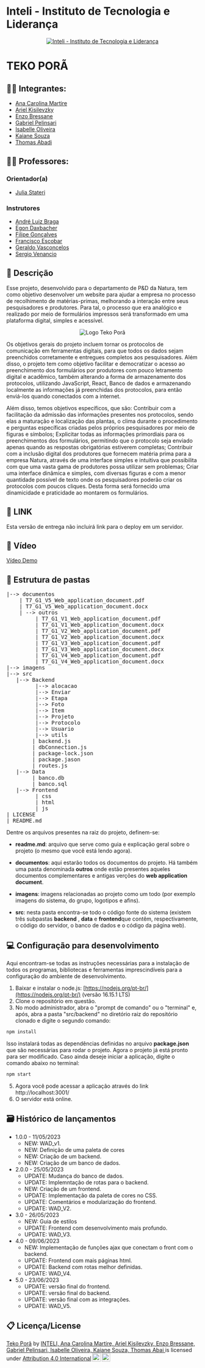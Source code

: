 # Inteli - Instituto de Tecnologia e Liderança 

<p align="center">
<a href= "https://www.inteli.edu.br/"><img src="/imagens/inteli.png" alt="Inteli - Instituto de Tecnologia e Liderança" border="0"></a>
</p>

# TEKO PORÃ

## :student: Integrantes: 
- <a href="https://www.linkedin.com/in/ana-carolina-cremonezi-martire-2a7335268/
">Ana Carolina Martire</a>
- <a href="https://www.linkedin.com/in/
">Ariel Kisilevzky</a>
- <a href="https://www.linkedin.com/in/enzo-bressane-72a030219/
">Enzo Bressane</a> 
- <a href="https://www.linkedin.com/in/gabriel-pelinsari-13185b1a0">Gabriel Pelinsari</a> 
- <a href="https://www.linkedin.com/in/isabelle-beatriz-vasquez-oliveira-55a19626a/">Isabelle Oliveira</a>
- <a href="https://www.linkedin.com/in/kaiane-souza-cordeiro-696076268/">Kaiane Souza</a> 
- <a href="https://www.linkedin.com/in/thomas-abadi-4a44a1264">Thomas Abadi</a>

## :teacher: Professores:
### Orientador(a) 
- <a href="https://www.linkedin.com/in/juliastateri/">Julia Stateri</a>
### Instrutores
- <a href="https://www.linkedin.com/in/andreluizbraga/">André Luiz Braga</a>
- <a href="https://www.linkedin.com/in/egondaxbacher/?locale=pt_BR">Egon Daxbacher</a>
- <a href="https://www.linkedin.com/in/filipe-gon%C3%A7alves-08a55015b/">Filipe Gonçalves</a>
- <a href="https://www.linkedin.com/in/francisco-escobar/">Francisco Escobar</a>
- <a href="https://www.linkedin.com/in/geraldo-magela-severino-vasconcelos-22b1b220/">Geraldo Vasconcelos</a>
- <a href="https://www.linkedin.com/in/sergio-venancio-a509b342/">Sergio Venancio</a>

## 📝 Descrição

Esse projeto, desenvolvido para o departamento de P&D da Natura, tem  como objetivo desenvolver um website para ajudar a empresa  no processo de recolhimento de matérias-primas, melhorando a interação entre seus pesquisadores e produtores. Para tal,  o processo que era analógico e realizado por meio de formulários impressos será transformado em uma plataforma digital, simples e acessível.

<p align="center">
<img src="/imagens/teko.jpg" alt="Logo Teko Porã" border="0">
</p>

Os objetivos gerais do projeto incluem tornar os protocolos de comunicação em ferramentas digitais, para que todos os dados sejam preenchidos corretamente e entregues completos aos pesquisadores. Além disso, o projeto tem como objetivo facilitar e democratizar o acesso ao preenchimento dos formulários por produtores com pouco letramento digital e acadêmico, também alterando a forma de armazenamento dos protocolos, utilizando JavaScript, React, Banco de dados e armazenando localmente as informações já preenchidas dos protocolos, para então enviá-los quando conectados com a internet.

Além disso, temos objetivos específicos, que são:
Contribuir com a facilitação da admissão das informações presentes nos protocolos, sendo elas a maturação e localização das plantas, o clima durante o procedimento e perguntas específicas criadas pelos próprios pesquisadores por meio de figuras e símbolos;
Explicitar todas as informações primordiais para os preenchimentos dos formulários, permitindo que o protocolo seja enviado apenas quando as respostas obrigatórias estiverem completas;
Contribuir com a inclusão digital dos  produtores que fornecem matéria prima para a empresa Natura, através de uma interface simples e intuitiva que possibilita com que uma vasta gama de produtores possa utilizar sem problemas;
Criar uma interface dinâmica e simples, com diversas figuras e com a menor quantidade possível de texto onde os pesquisadores poderão criar os protocolos com poucos cliques. Desta forma será fornecido uma dinamicidade e praticidade ao montarem os formulários.


## 📝 LINK

Esta versão de entrega não incluirá link para o deploy em um servidor.


## 📝 Vídeo

<a href="https://www.youtube.com/watch?v=xV6uGnHp_1A">Vídeo Demo</a>

## 📁 Estrutura de pastas

<pre>
|--> documentos
    | T7_G1_V5_Web_application_document.pdf
    | T7_G1_V5_Web_application_document.docx
    | --> outros
        &emsp;| T7_G1_V1_Web_application_document.pdf
        &emsp;| T7_G1_V1_Web_application_document.docx
        &emsp;| T7_G1_V2_Web_application_document.pdf
        &emsp;| T7_G1_V2_Web_application_document.docx
        &emsp;| T7_G1_V3_Web_application_document.pdf
        &emsp;| T7_G1_V3_Web_application_document.docx
        &emsp;| T7_G1_V4_Web_application_document.pdf
        &emsp;| T7_G1_V4_Web_application_document.docx
|--> imagens
|--> src
  &emsp;|--> Backend
        &emsp;|--> alocacao
        &emsp;|--> Enviar
        &emsp;|--> Etapa
        &emsp;|--> Foto
        &emsp;|--> Item
        &emsp;|--> Projeto
        &emsp;|--> Protocolo
        &emsp;|--> Usuario
        &emsp;|--> utils
        | backend.js
        | dbConnection.js
        | package-lock.json
        | package.jason
        | routes.js
  &emsp;|--> Data
        | banco.db
        | banco.sql
  &emsp;|--> Frontend
        &emsp;| css
        &emsp;| html
        &emsp;| js
| LICENSE
| README.md
</pre>

Dentre os arquivos presentes na raiz do projeto, definem-se:

- <b>readme.md</b>: arquivo que serve como guia e explicação geral sobre o projeto (o mesmo que você está lendo agora).

- <b>documentos</b>: aqui estarão todos os documentos do projeto. Há também uma pasta denominada <b>outros</b> onde estão presentes aqueles documentos complementares  e antigas verções do <b>web application document</b>.

- <b>imagens</b>: imagens relacionadas ao projeto como um todo (por exemplo imagens do sistema, do grupo, logotipos e afins).

- <b>src</b>: nesta pasta encontra-se todo o código fonte do sistema (existem três subpastas <b>backend</b> , <b>data</b> e <b>frontend</b>que contêm, respectivamente, o código do servidor, o banco de dados e o código da página web).

## 💻 Configuração para desenvolvimento

Aqui encontram-se todas as instruções necessárias para a instalação de todos os programas, bibliotecas e ferramentas imprescindíveis para a configuração do ambiente de desenvolvimento.

1.  Baixar e instalar o node.js:  [https://nodejs.org/pt-br/](https://nodejs.org/pt-br/) (versão 16.15.1 LTS)
2. Clone o repositório em questão.
3.  No modo administrador, abra o "prompt de comando" ou o "terminal" e, após,  abra a pasta "src/backend" no diretório raiz do repositório clonado e digite o segundo comando:

```sh
npm install
```

Isso instalará todas as dependências definidas no arquivo <b>package.json</b> que são necessárias para rodar o projeto. Agora o projeto já está pronto para ser modificado. Caso ainda deseje iniciar a aplicação, digite o comando abaixo no terminal:

```sh
npm start
```
5. Agora você pode acessar a aplicação através do link http://localhost:3001/
6. O servidor está online.


## 🗃 Histórico de lançamentos

* 1.0.0 - 11/05/2023
    * NEW: WAD_v1.
    * NEW: Definição de uma paleta de cores
    * NEW: Criação de um backend.
    * NEW: Criação de um banco de dados.
* 2.0.0 - 25/05/2023
    * UPDATE: Mudança do banco de dados.
    * UPDATE: Implemntação de rotas para o backend.
    * NEW: Criação de um frontend.
    * UPDATE: Implementação da paleta de cores no CSS.
    * UPDATE: Comentários e modularização do frontend.
    * UPDATE: WAD_V2.
* 3.0 - 26/05/2023
    * NEW: Guia de estilos
    * UPDATE: Frontend com desenvolvimento mais profundo.
    * UPDATE: WAD_V3.
* 4.0 - 09/06/2023
    * NEW: Implementação de funções ajax que conectam o front com o backend.
    * UPDATE: Frontend com mais páginas html.
    * UPDATE: Backend com rotas melhor definidas.
    * UPDATE: WAD_V4.
* 5.0 - 23/06/2023
    * UPDATE: versão final do frontend.
    * UPDATE: versão final do backend.
    * UPDATE: versão final com as integrações.
    * UPDATE: WAD_V5.


## 📋 Licença/License


<p xmlns:cc="http://creativecommons.org/ns#" xmlns:dct="http://purl.org/dc/terms/"><a property="dct:title" rel="cc:attributionURL" href="https://github.com/2023M2T7-Inteli/Projeto1">Teko Porã</a> by <a rel="cc:attributionURL dct:creator" property="cc:attributionName" href="https://github.com/2023M2T7-Inteli/Projeto1">INTELI, Ana Carolina Martire, Ariel Kisilevzky, Enzo Bressane, Gabriel Pelinsari, Isabelle Oliveira, Kaiane Souza, Thomas Abai </a> is licensed under <a href="http://creativecommons.org/licenses/by/4.0/?ref=chooser-v1" target="_blank" rel="license noopener noreferrer" style="display:inline-block;">Attribution 4.0 International<img style="height:22px!important;margin-left:3px;vertical-align:text-bottom;" src="https://mirrors.creativecommons.org/presskit/icons/cc.svg?ref=chooser-v1"><img style="height:22px!important;margin-left:3px;vertical-align:text-bottom;" src="https://mirrors.creativecommons.org/presskit/icons/by.svg?ref=chooser-v1"></a></p>
